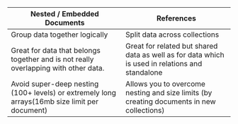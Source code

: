 <table>
    <thead>
        <tr>
            <th>Nested / Embedded Documents</td>
            <th>References</td>
        </tr>
    </thead>
    <tbody>
        <tr>
            <td>Group data together logically</td>
            <td>Split data across collections</td>
        </tr>
        <tr>
            <td>
                Great for data that belongs together and is not really overlapping with other data.
            </td>
            <td>
                Great for related but shared data as well as for data which is used in relations and standalone
            </td>
        </tr>
        <tr>
            <td>
                Avoid super-deep nesting (100+ levels) or extremely long arrays(16mb size limit per document)
            </td>
            <td>
                Allows you to overcome nesting and size limits (by creating documents in new collections)
            </td>
        </tr>
    </tbody>
</table>
